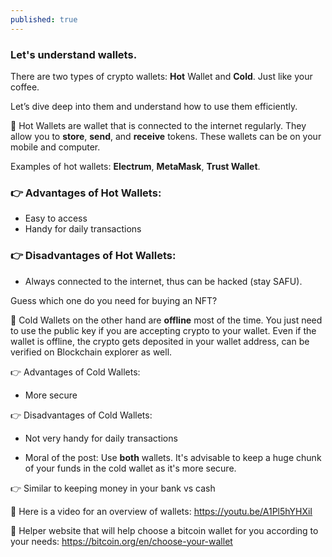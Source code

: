 ```yaml
---
published: true
---
```

### Let's understand wallets.

There are two types of crypto wallets: __Hot__ Wallet and __Cold__. Just like your coffee.

Let’s dive deep into them and understand how to use them efficiently.

📌 Hot Wallets are wallet that is connected to the internet regularly. They allow you to __store__, __send__, and __receive__ tokens. These wallets can be on your mobile and computer.

Examples of hot wallets: __Electrum__, __MetaMask__, __Trust Wallet__.

### 👉 Advantages of Hot Wallets: 
- Easy to access
- Handy for daily transactions 

### 👉 Disadvantages of Hot Wallets: 
- Always connected to the internet, thus can be hacked (stay SAFU).

Guess which one do you need for buying an NFT?

📌 Cold Wallets on the other hand are __offline__ most of the time. You just need to use the public key if you are accepting crypto to your wallet. Even if the wallet is offline, the crypto gets deposited in your wallet address, can be verified on Blockchain explorer as well.

👉 Advantages of Cold Wallets: 
- More secure 

👉 Disadvantages of Cold Wallets: 
 - Not very handy for daily transactions

- Moral of the post: Use __both__ wallets. It's advisable to keep a huge chunk of your funds in the cold wallet as it's more secure.

👉 Similar to keeping money in your bank vs cash

📌 Here is a video for an overview of wallets: https://youtu.be/A1Pl5hYHXiI

📌 Helper website that will help choose a bitcoin wallet for you according to your needs: 
https://bitcoin.org/en/choose-your-wallet
